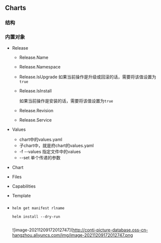 ## 

##  Charts

### 结构



### 内置对象

* Release
  * Release.Name
  
  * Release.Namespace
  
  * Release.IsUpgrade
    如果当前操作是升级或回滚的话，需要将该值设置为`true`
  
  * Release.IsInstall
  
     如果当前操作是安装的话，需要将该值设置为`true`
  
  * Release.Revision
  
  * Release.Service

* Values
  * chart中的values.yaml
  * 子chart中，就是府chart的values.yaml
  * -f --values 指定文件中的values
  * --set 单个传递的参数
* Chart
* Files
* Capabilities
* Template

### 









* ```shell
  helm get manifest rlname
  
  helm install --dry-run  
  
  
  ```
  
  ![image-20211209172012747](http://conti-picture-database.oss-cn-hangzhou.aliyuncs.com/img/image-20211209172012747.png